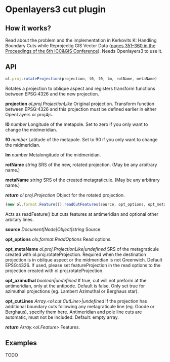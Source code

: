 Openlayers3 cut plugin
======================

How it works?
-------------

Read about the problem and the implementation in Kerkovits K: Handling Boundary Cuts while Reprojectig GIS Vector Data ([pages 351–360 in the Proceedings of the 6th ICC&GIS Conference](https://drive.google.com/file/d/0B0iHyURqv8Ncb3RVTFdJMHZEVDQ/view)). Needs Openlayers3 to use it.

API
---

```javascript
ol.proj.rotateProjection(projection, l0, f0, lm, rotName, metaName)
```

Rotates a projection to oblique aspect and registers transform functions between EPSG:4326 and the new projection.

**projection** *ol.proj.ProjectionLike* Original projection.
Transform function between EPSG:4326 and this projection must be defined earlier in either OpenLayers or proj4js.

**l0** *number* Longitude of the metapole. Set to zero if you only want to change the midmeridian.

**f0** *number* Latitude of the metapole. Set to 90 if you only want to change the midmeridian.

**lm** *number* Metalongitude of the midmeridian.

**rotName** *string* SRS of the new, rotated projection. (May be any arbitrary name.)

**metaName** *string* SRS of the created metagraticule. (May be any arbitrary name.)

**_return_** *ol.proj.Projection* Object for the rotated projection.

```javascript
(new ol.format.Feature()).readCutFeatures(source, opt_options, opt_metaName, opt_azimuthal, opt_cutLines)
```
Acts as readFeature() but cuts features at antimeridian and optional other arbitary lines.

**source** *Document|Node|Object|string* Source.

**opt_options** *olx.format.ReadOptions*  Read options.

**opt_metaName** *ol.proj.ProjectionLike|undefined*  SRS of the metagraticule created with ol.proj.rotateProjection.
Required when the destination projection is in oblique aspect or the midmeridian is not Greenwich. Default EPSG:4326.
If used, please set featureProjection in the read options to the projection created with ol.proj.rotateProjection.

**opt_azimuthal** *boolean|undefined*  If true, cut will not preform at the antimeridian, only at the antipode.
Default is false. Only set true for azimuthal projections (eg. Lambert Azimuthal or Berghaus star).

**opt_cutLines** *Array.\<ol.cut.CutLine\>|undefined*  If the projection has additional boundary cuts following any metagraticule line
(eg. Goode or Berghaus), specify them here. Antimeridian and pole line cuts are automatic, must not be included. Default: empty array.

**_return_** *Array.\<ol.Feature\>* Features.

Examples
--------

TODO
